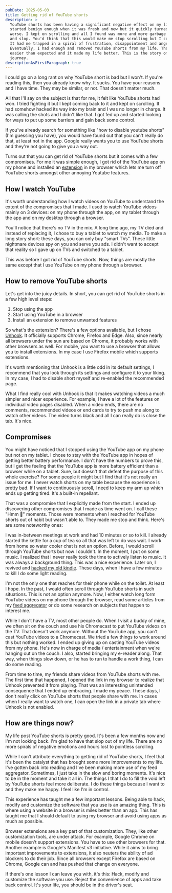 ```yaml
---
pubDate: 2025-05-03
title: Getting rid of YouTube shorts
description: >
  YouTube shorts has been having a significant negative effect on my life. It
  started benign enough when it was fresh and new but it quickly turned for the
  worse. I kept on scrolling and all I found was more and more garbage content
  and slop. You'd think that this would make me stop scrolling but I couldn't.
  It had me trapped in a spiral of frustration, disappointment and anger.
  Eventually, I had enough and removed YouTube shorts from my life. That was
  easier than expected and it made my life better. This is the story of that
  journey.
descriptionAsFirstParagraph: true
---
```


I could go on a long rant on why YouTube short is bad but I won't. If you're reading this, then you already know why. It sucks. You have your reasons and I have time. They may be similar, or not. That doesn't matter much.

All that I'll say on the subject is that for me, it felt like YouTube shorts had won. I tried fighting it but I kept coming back to it and kept on scrolling. It had somehow hacked its way into my brain and I was no longer in charge. It was calling the shots and I didn't like that. I got fed up and started looking for ways to put up some barriers and gain back some control.

If you've already search for something like "how to disable youtube shorts" (I'm guessing you have), you would have found out that you can't really do that, at least not in the app. Google really wants you to use YouTube shorts and they're not going to give you a way out.

Turns out that you can get rid of YouTube shorts but it comes with a few compromises. For me it was simple enough, I got rid of the YouTube app on my phone and installed an [extension](https://unhook.app/) in my browser which lets me turn off YouTube shorts amongst other annoying Youtube features.

## How I watch YouTube

It's worth understanding how I watch videos on YouTube to understand the extent of the compromises that I made. I used to watch YouTube videos mainly on 3 devices: on my phone through the app, on my tablet through the app and on my desktop through a browser.

You'll notice that there's no TV in the mix. A long time ago, my TV died and instead of replacing it, I chose to buy a tablet to watch my media. To make a long story short: these days, you can only buy "smart TVs". These little nightmare devices spy on you and serve you ads. I didn't want to accept that reality so I gave up on TVs and switched to a tablet.

This was before I got rid of YouTube shorts. Now, things are mostly the same except that I use YouTube on my phone through a browser.

## How to remove YouTube shorts

Let's get into the juicy details. In short, you can get rid of YouTube shorts in a few high level steps:

1. Stop using the app
2. Start using YouTube in a browser
3. Install an extension to remove unwanted features

So what's the extension? There's a few options available, but I chose [Unhook](https://unhook.app/). It officially supports Chrome, Firefox and Edge. Also, since nearly all browsers under the sun are based on Chrome, it probably works with other browsers as well. For mobile, you want to use a browser that allows you to install extensions. In my case I use Firefox mobile which supports extensions.

It's worth mentioning that Unhook is a little odd in its default settings, I recommend that you look through its settings and configure it to your liking. In my case, I had to disable short myself and re-enabled the recommended page.

What I find really cool with Unhook is that it makes watching videos a much simpler and nicer experience. For example, I have a lot of the features on individual video pages disabled. When a video ends, there are no comments, recommended videos or end cards to try to push me along to watch other videos. The video turns black and all I can really do is close the tab. It's nice.

## Compromises

You might have noticed that I stopped using the YouTube app on my phone but not on my tablet. I chose to stay with the YouTube app in hopes of getting better battery performance. I don't have the numbers to prove this, but I get the feeling that the YouTube app is more battery efficient than a browser while on a tablet. Sure, but doesn't that defeat the purpose of this whole exercise? For some people it might but I find that it's not really an issue for me. I never watch shorts on my table because the experience is pretty bad. If I want to continuously scroll, I need to keep my arm up which ends up getting tired. It's a built-in repellant.

That was a compromise that I explicitly made from the start. I ended up discovering other compromises that I made as time went on. I call these "Hmm 🤔" moments. Those were moments when I reached for YouTube shorts out of habit but wasn't able to. They made me stop and think. Here's are some noteworthy ones:

I was in-between meetings at work and had 10 minutes or so to kill. I already started the kettle for a cup of tea so all that was left to do was wait. I work from home so water cooler chat is not an option. Before, I would scroll through YouTube shorts but now I couldn't. In the moment, I put on some music. I realized that I never really took the time to actively listen to music. It was always a background thing. This was a nice experience. Later on, I revived and [hacked my old kindle](https://kindlemodding.org/). These days, when I have a few minutes to kill I do some light reading.

I'm not the only one that reaches for their phone while on the toilet. At least I hope. In the past, I would often scroll through YouTube shorts in such situations. This is not an option anymore. Now, I either watch long form YouTube videos on my phone through the browser, read some articles from my [feed aggregator](https://www.freshrss.org/) or do some research on subjects that happen to interest me.

While I don't have a TV, most other people do. When I visit a buddy of mine, we often sit on the couch and use his Chromecast to put YouTube videos on the TV. That doesn't work anymore. Without the YouTube app, you can't cast YouTube videos to a Chromecast. We tried a few things to work around this but nothing worked. I ended up giving up on casting YouTube videos from my phone. He's now in charge of media / entertainment when we're hanging out on the couch. I also, started bringing my e-reader along. That way, when things slow down, or he has to run to handle a work thing, I can do some reading.

From time to time, my friends share videos from YouTube shorts with me. The first time that happened, I opened the link in my browser to realize that Unhook prevented it from playing. That was an interesting unintended consequence that I ended up embracing. I made my peace. These days, I don't really click on YouTube shorts that people share with me. In cases when I really want to watch one, I can open the link in a private tab where Unhook is not enabled.

## How are things now?

My life post YouTube shorts is pretty good. It's been a few months now and I'm not looking back. I'm glad to have that slop out of my life. There are no more spirals of negative emotions and hours lost to pointless scrolling.

While I can't attribute everything to getting rid of YouTube shorts, I feel that it's been the catalyst that has brought some more improvements to my life. I've gotten back into reading and I've been making more use of my feed aggregator. Sometimes, I just take in the slow and boring moments. It's nice to be in the moment and take it all in. The things I that I do to fill the void left by YouTube shorts feel more deliberate. I do these things because I want to and they make me happy. I feel like I'm in control.

This experience has taught me a few important lessons. Being able to hack, modify and customize the software that you use is an amazing thing. This is where using a website in a browser is miles better than an app. This has taught me that I should default to using my browser and avoid using apps as much as possible.

Browser extensions are a key part of that customization. They, like other customization tools, are under attack. For example, Google Chrome on mobile doesn't support extensions. You have to use other browsers for that. Another example is Google's Manifest v3 initiative. While it aims to bring important improvements to extensions, it also neuters the ability of ad blockers to do their job. Since all browsers except Firefox are based on Chrome, Google can and has pushed that change on everyone.

If there's one lesson I can leave you with, it's this: Hack, modify and customize the software you use. Reject the convenience of apps and take back control. It's your life, you should be in the driver's seat.
